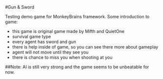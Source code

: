 #Gun & Sword

Testing demo game for MonkeyBrains framework. Some introduction to game:
- this game is original game made by Mifth and QuietOne
- survival game type
- every agent has sword and gun
- there is help inside of game, so you can see there more about gameplay
- agent will not move until they see you
- there is chance to miss you when shooting at you

##Note:
AI is still very strong and the game seems to be unbeatable for now.
